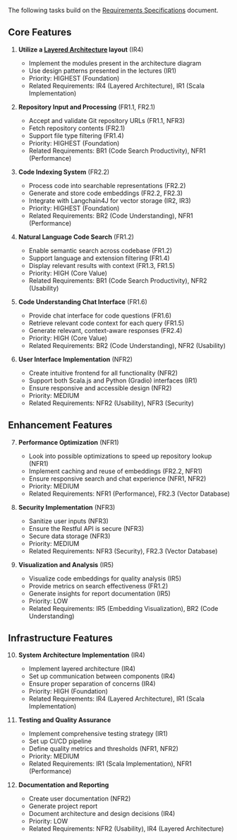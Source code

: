 <!-- trunk-ignore-all(markdownlint/MD041) -->
The following tasks build on the [Requirements Specifications](../../static/requirement-specifications.md) document.


## Core Features

1. **Utilize a [Layered Architecture](../../static/figures/PPS-architecture.svg) layout** (IR4)

   - Implement the modules present in the architecture diagram
   - Use design patterns presented in the lectures (IR1)
   - Priority: HIGHEST (Foundation)
   - Related Requirements: IR4 (Layered Architecture), IR1 (Scala Implementation)

2. **Repository Input and Processing** (FR1.1, FR2.1)

   - Accept and validate Git repository URLs (FR1.1, NFR3)
   - Fetch repository contents (FR2.1)
   - Support file type filtering (FR1.4)
   - Priority: HIGHEST (Foundation)
   - Related Requirements: BR1 (Code Search Productivity), NFR1 (Performance)

3. **Code Indexing System** (FR2.2)

   - Process code into searchable representations (FR2.2)
   - Generate and store code embeddings (FR2.2, FR2.3)
   - Integrate with Langchain4J for vector storage (IR2, IR3)
   - Priority: HIGHEST (Foundation)
   - Related Requirements: BR2 (Code Understanding), NFR1 (Performance)

4. **Natural Language Code Search** (FR1.2)

   - Enable semantic search across codebase (FR1.2)
   - Support language and extension filtering (FR1.4)
   - Display relevant results with context (FR1.3, FR1.5)
   - Priority: HIGH (Core Value)
   - Related Requirements: BR1 (Code Search Productivity), NFR2 (Usability)

5. **Code Understanding Chat Interface** (FR1.6)

   - Provide chat interface for code questions (FR1.6)
   - Retrieve relevant code context for each query (FR1.5)
   - Generate relevant, context-aware responses (FR2.4)
   - Priority: HIGH (Core Value)
   - Related Requirements: BR2 (Code Understanding), NFR2 (Usability)

6. **User Interface Implementation** (NFR2)
   - Create intuitive frontend for all functionality (NFR2)
   - Support both Scala.js and Python (Gradio) interfaces (IR1)
   - Ensure responsive and accessible design (NFR2)
   - Priority: MEDIUM
   - Related Requirements: NFR2 (Usability), NFR3 (Security)

## Enhancement Features

7. **Performance Optimization** (NFR1)

   - Look into possible optimizations to speed up repository lookup (NFR1)
   - Implement caching and reuse of embeddings (FR2.2, NFR1)
   - Ensure responsive search and chat experience (NFR1, NFR2)
   - Priority: MEDIUM
   - Related Requirements: NFR1 (Performance), FR2.3 (Vector Database)

8. **Security Implementation** (NFR3)

   - Sanitize user inputs (NFR3)
   - Ensure the Restful API is secure (NFR3)
   - Secure data storage (NFR3)
   - Priority: MEDIUM
   - Related Requirements: NFR3 (Security), FR2.3 (Vector Database)

9. **Visualization and Analysis** (IR5)
   - Visualize code embeddings for quality analysis (IR5)
   - Provide metrics on search effectiveness (FR1.2)
   - Generate insights for report documentation (IR5)
   - Priority: LOW
   - Related Requirements: IR5 (Embedding Visualization), BR2 (Code Understanding)

## Infrastructure Features

10. **System Architecture Implementation** (IR4)

    - Implement layered architecture (IR4)
    - Set up communication between components (IR4)
    - Ensure proper separation of concerns (IR4)
    - Priority: HIGH (Foundation)
    - Related Requirements: IR4 (Layered Architecture), IR1 (Scala Implementation)

11. **Testing and Quality Assurance**

    - Implement comprehensive testing strategy (IR1)
    - Set up CI/CD pipeline
    - Define quality metrics and thresholds (NFR1, NFR2)
    - Priority: MEDIUM
    - Related Requirements: IR1 (Scala Implementation), NFR1 (Performance)

12. **Documentation and Reporting**
    - Create user documentation (NFR2)
    - Generate project report
    - Document architecture and design decisions (IR4)
    - Priority: LOW
    - Related Requirements: NFR2 (Usability), IR4 (Layered Architecture)
